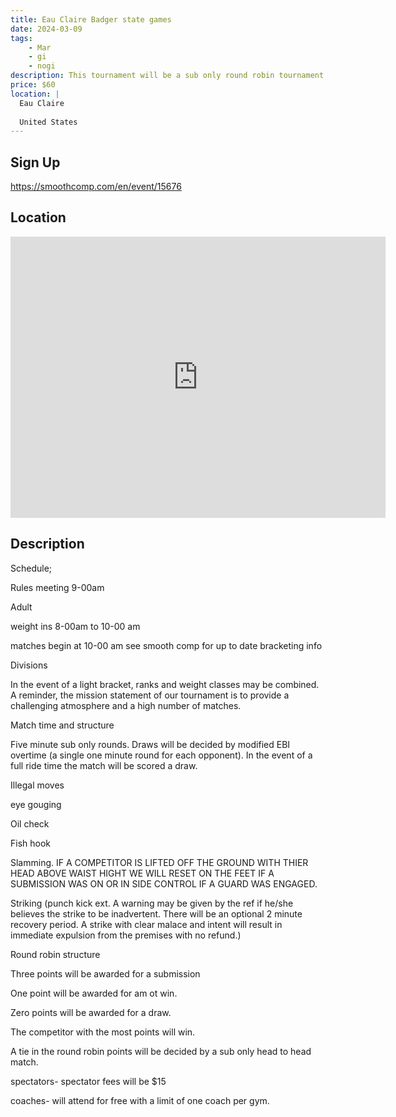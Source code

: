 ```yaml
---
title: Eau Claire Badger state games
date: 2024-03-09
tags:
    - Mar
    - gi 
    - nogi 
description: This tournament will be a sub only round robin tournament
price: $60
location: |
  Eau Claire
  
  United States
---
```

## Sign Up
https://smoothcomp.com/en/event/15676

## Location
<iframe src="https://www.google.com/maps/embed?pb=!1m18!1m12!1m3!1d12345.6789!2d-91.4907651!3d44.8155547!2m3!1f0!2f0!3f0!3m2!1i1024!2i768!4f13.1!3m3!1m2!1s0x0%3A0x0!2z44.8155547!5e0!3m2!1sen!2sus!4v1234567890" width="600" height="450" style="border:0;" allowfullscreen="" loading="lazy"></iframe>

## Description
Schedule; 


Rules meeting 9-00am





Adult


weight ins 8-00am to 10-00 am 


matches begin at 10-00 am see smooth comp for up to date bracketing info 


Divisions 


In the event of a light bracket, ranks and weight classes may be combined. A reminder, the mission statement of our tournament is to provide a challenging atmosphere and a high number of matches.


Match time and structure 


Five minute sub only rounds. Draws will be decided by modified EBI overtime (a single one minute round for each opponent). In the event of a full ride time the match will be scored a draw.


Illegal moves 



eye gouging 


Oil check 


Fish hook 


Slamming. IF A COMPETITOR IS LIFTED OFF THE GROUND WITH THIER HEAD ABOVE WAIST HIGHT WE WILL RESET ON THE FEET IF A SUBMISSION WAS ON OR IN SIDE CONTROL IF A GUARD WAS ENGAGED.


Striking (punch kick ext. A warning may be given by the ref if he/she believes the strike to be inadvertent. There will be an optional 2 minute recovery period. A strike with clear malace and intent will result in immediate expulsion from the premises with no refund.)



Round robin structure 


Three points will be awarded for a submission


One point will be awarded for am ot win.


Zero points will be awarded for a draw. 


The competitor with the most points will win. 


A tie in the round robin points will be decided by a sub only head to head match. 


spectators- spectator fees will be $15


coaches- will attend for free with a limit of one coach per gym.